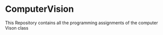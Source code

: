# ComputerVision


This Repository contains all the programming assignments of the computer Vison class
